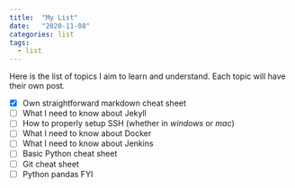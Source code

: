 ```yaml
---
title:  "My List"
date:   "2020-11-08"
categories: list
tags: 
  - list
---
```


Here is the list of topics I aim to learn and understand. Each topic will have their own post.

- [x] Own straightforward markdown cheat sheet 
- [ ] What I need to know about Jekyll
- [ ] How to properly setup SSH (whether in _windows_ or _mac_)
- [ ] What I need to know about Docker
- [ ] What I need to know about Jenkins
- [ ] Basic Python cheat sheet
- [ ] Git cheat sheet
- [ ] Python pandas FYI
